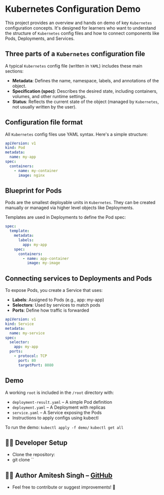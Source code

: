 # Kubernetes Configuration Demo

This project provides an overview and hands on demo of key `Kubernetes` configuration concepts. It's designed for learners who want to understand the structure of `Kubernetes` config files and how to connect components like Pods, Deployments, and Services.

## Three parts of a `Kubernetes` configuration file

A typical `Kubernetes` config file (written in `YAML`) includes these main sections:

- **Metadata**: Defines the name, namespace, labels, and annotations of the object.
- **Specification (spec)**: Describes the desired state, including containers, volumes, and other runtime settings.
- **Status**: Reflects the current state of the object (managed by `Kubernetes`, not usually written by the user).

## Configuration file format

All `Kubernetes` config files use YAML syntax. Here's a simple structure:

```yaml
apiVersion: v1
kind: Pod
metadata:
  name: my-app
spec:
  containers:
    - name: my-container
      image: nginx
```

## Blueprint for Pods

Pods are the smallest deployable units in `Kubernetes`. They can be created manually or managed via higher level objects like Deployments.

Templates are used in Deployments to define the Pod spec:

```yaml
spec:
  template:
    metadata:
      labels:
        app: my-app
    spec:
      containers:
        - name: app-container
          image: my-image
```

## Connecting services to Deployments and Pods

To expose Pods, you create a Service that uses:

- **Labels**: Assigned to Pods (e.g., app: my-app)
- **Selectors**: Used by services to match pods
- **Ports**: Define how traffic is forwarded

```yaml
apiVersion: v1
kind: Service
metadata:
  name: my-service
spec:
  selector:
    app: my-app
  ports:
    - protocol: TCP
      port: 80
      targetPort: 8080
```

## Demo

A working `root` is included in the `/root` directory with:

- `deployment-result.yaml` – A simple Pod definition
- `deployment.yaml` – A Deployment with replicas
- `service.yaml` – A Service exposing the Pods
- Instructions to apply configs using kubectl

To run the demo:
`kubectl apply -f demo/`
`kubectl get all`

## 🧑‍💻 Developer Setup
- Clone the repository:
- git clone ``

## 👨‍💻 Author Amitesh Singh – [GitHub](https://github.com/amitesh786)
- Feel free to contribute or suggest improvements! 🙌
